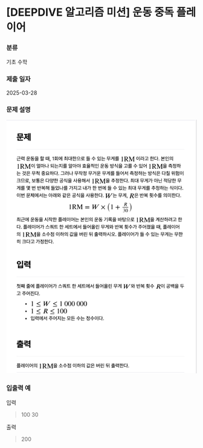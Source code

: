 # [DEEPDIVE 알고리즘 미션] 운동 중독 플레이어

### 분류

기초 수학

### 제출 일자

2025-03-28

### 문제 설명

![문제설명](../img/운동중독.png)

### 입출력 예

입력

> 100 30

출력

> 200
